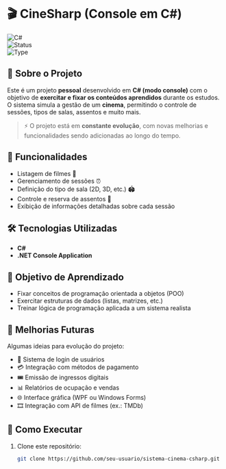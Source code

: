 # 🎬 CineSharp (Console em C#)

![C#](https://img.shields.io/badge/Language-C%23-239120?style=flat&logo=c-sharp&logoColor=white)  
![Status](https://img.shields.io/badge/Status-Em%20Desenvolvimento-yellow)  
![Type](https://img.shields.io/badge/Projeto-Pessoal-blue)  

## 📌 Sobre o Projeto
Este é um projeto **pessoal** desenvolvido em **C# (modo console)** com o objetivo de **exercitar e fixar os conteúdos aprendidos** durante os estudos.  
O sistema simula a gestão de um **cinema**, permitindo o controle de sessões, tipos de salas, assentos e muito mais.  

> ⚡ O projeto está em **constante evolução**, com novas melhorias e funcionalidades sendo adicionadas ao longo do tempo.

## 🎯 Funcionalidades
- Listagem de filmes 🎥  
- Gerenciamento de sessões ⏰  
- Definição do tipo de sala (2D, 3D, etc.) 🏟️  
- Controle e reserva de assentos 💺  
- Exibição de informações detalhadas sobre cada sessão  

## 🛠️ Tecnologias Utilizadas
- **C#**  
- **.NET Console Application**

## 📖 Objetivo de Aprendizado
- Fixar conceitos de programação orientada a objetos (POO)
- Exercitar estruturas de dados (listas, matrizes, etc.)
- Treinar lógica de programação aplicada a um sistema realista

## 🔮 Melhorias Futuras
Algumas ideias para evolução do projeto:

- 🔐 Sistema de login de usuários
- 💳 Integração com métodos de pagamento
- 🎟️ Emissão de ingressos digitais
- 📊 Relatórios de ocupação e vendas
- 🌐 Interface gráfica (WPF ou Windows Forms)
- 🎞️ Integração com API de filmes (ex.: TMDb)

## 🚀 Como Executar
1. Clone este repositório:  
   ```bash
   git clone https://github.com/seu-usuario/sistema-cinema-csharp.git
